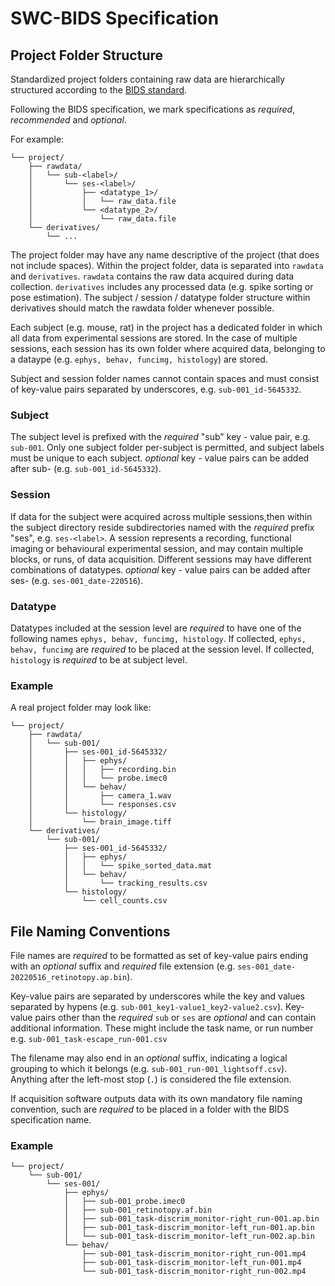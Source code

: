 # SWC-BIDS Specification

## Project Folder Structure 

Standardized project folders containing raw data are hierarchically structured according to the 
[BIDS standard](https://bids-specification.readthedocs.io/en/stable/02-common-principles.html). 

Following the BIDS specification, we mark specifications as *required*, *recommended* and *optional*.

For example:

```
└── project/
    ├── rawdata/
    │   └── sub-<label>/
    │       └── ses-<label>/
    │           ├── <datatype_1>/
    │           │   └── raw_data.file
    │           └── <datatype_2>/
    │               └── raw_data.file  
    └── derivatives/
        └── ...
```

The project folder may have any name descriptive of the project (that does not include spaces). Within the 
project folder, data is separated into `rawdata` and `derivatives`. `rawdata` contains the raw
data acquired during data collection. `derivatives` includes any processed data (e.g. spike sorting or pose estimation). 
The subject / session / datatype folder structure within derivatives should
match the rawdata folder whenever possible.

Each subject (e.g. mouse, rat) in the project has a dedicated folder in which all data from 
experimental sessions are stored.
In the case of multiple sessions, each session has its own folder where acquired data, belonging to
a dataype (e.g. `ephys, behav, funcimg, histology`) are stored.

Subject and session folder names cannot contain spaces and must consist of key-value pairs separated
by underscores, e.g. `sub-001_id-5645332`. 

### Subject
The subject level is prefixed with the *required* "sub" key - value pair, e.g. `sub-001`. Only one subject
folder per-subject is permitted, and subject labels must be unique to each subject. *optional* key - value pairs 
can be added after sub-<label> (e.g. `sub-001_id-5645332`).

### Session
If data for the subject were acquired across multiple sessions,then within the subject 
directory reside subdirectories named with the *required* prefix "ses", e.g. `ses-<label>`. A session represents a recording, 
functional imaging or behavioural experimental session, and may contain multiple blocks, or runs, of data acquisition.
Different sessions may have different combinations of datatypes. *optional* key - value pairs can be added after ses-<label>
(e.g. `ses-001_date-220516`).

### Datatype
Datatypes included at the session level are *required* to have one of the following names `ephys, behav, funcimg, histology`.
If collected, `ephys, behav, funcimg` are *required* to be placed at the session level. 
If collected, `histology` is *required* to be at subject level. 

### Example
A real project folder may look like: 
```
└── project/
    ├── rawdata/
    │   └── sub-001/
    │       ├── ses-001_id-5645332/
    │       │   ├── ephys/
    │       │   │   ├── recording.bin
    │       │   │   └── probe.imec0
    │       │   └── behav/
    │       │       ├── camera_1.wav 
    │       │       └── responses.csv 
    │       └── histology/
    │           └── brain_image.tiff
    └── derivatives/
        └── sub-001/
            ├── ses-001_id-5645332/
            │   ├── ephys/
            │   │   └── spike_sorted_data.mat
            │   └── behav/
            │       └── tracking_results.csv
            └── histology/
                └── cell_counts.csv
```

## File Naming Conventions

File names are *required* to be formatted as set of key-value pairs ending with an *optional* suffix and *required* file extension (e.g. `ses-001_date-20220516_retinotopy.ap.bin`). 

Key-value pairs are separated by underscores while the key and values 
separated by hypens (e.g. `sub-001_key1-value1_key2-value2.csv`). Key-value pairs other than the *required* `sub` or `ses` are *optional* and can contain 
additional information. These might include the task name, or run number e.g. `sub-001_task-escape_run-001.csv`

The filename may also end in an *optional* suffix, indicating a logical grouping to which it belongs (e.g. `sub-001_run-001_lightsoff.csv`). 
Anything after the left-most stop (`.`) is considered the file extension. 

If acquisition software outputs data with its own mandatory file naming convention, such are *required* 
to be placed in a folder with the BIDS specification name.

### Example
```
└── project/
    └── sub-001/
        └── ses-001/
            ├── ephys/
            │   ├── sub-001_probe.imec0
            │   ├── sub-001_retinotopy.af.bin
            │   ├── sub-001_task-discrim_monitor-right_run-001.ap.bin
            │   ├── sub-001_task-discrim_monitor-left_run-001.ap.bin
            │   └── sub-001_task-discrim_monitor-left_run-002.ap.bin
            └── behav/
                ├── sub-001_task-discrim_monitor-right_run-001.mp4
                ├── sub-001_task-discrim_monitor-left_run-001.mp4
                └── sub-001_task-discrim_monitor-right_run-002.mp4
```

